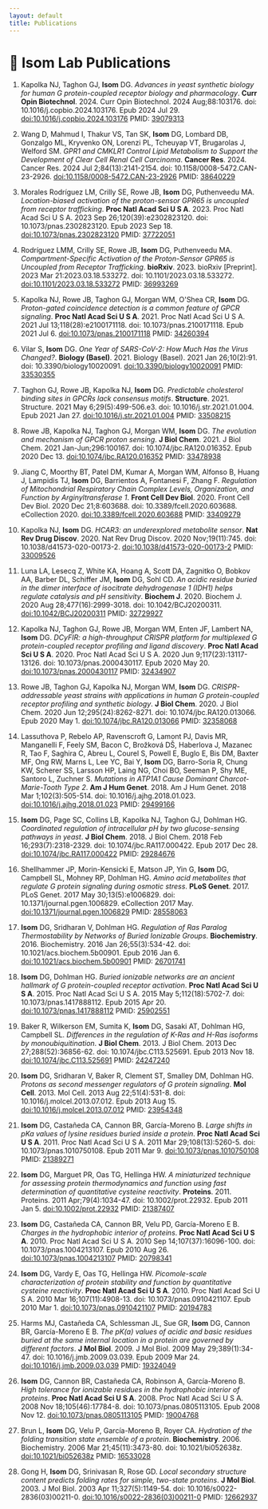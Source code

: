 ```yaml
---
layout: default
title: Publications
---
```


# 🧬 Isom Lab Publications

1. Kapolka NJ, Taghon GJ, ****Isom**** DG. *Advances in yeast synthetic biology for human G protein-coupled receptor biology and pharmacology*. **Curr Opin Biotechnol**. 2024. Curr Opin Biotechnol. 2024 Aug;88:103176. doi: 10.1016/j.copbio.2024.103176. Epub 2024 Jul 29. [doi:10.1016/j.copbio.2024.103176](https://doi.org/10.1016/j.copbio.2024.103176) PMID: [39079313](https://pubmed.ncbi.nlm.nih.gov/39079313)

1. Wang D, Mahmud I, Thakur VS, Tan SK, ****Isom**** DG, Lombard DB, Gonzalgo ML, Kryvenko ON, Lorenzi PL, Tcheuyap VT, Brugarolas J, Welford SM. *GPR1 and CMKLR1 Control Lipid Metabolism to Support the Development of Clear Cell Renal Cell Carcinoma*. **Cancer Res**. 2024. Cancer Res. 2024 Jul 2;84(13):2141-2154. doi: 10.1158/0008-5472.CAN-23-2926. [doi:10.1158/0008-5472.CAN-23-2926](https://doi.org/10.1158/0008-5472.CAN-23-2926) PMID: [38640229](https://pubmed.ncbi.nlm.nih.gov/38640229)

1. Morales Rodríguez LM, Crilly SE, Rowe JB, ****Isom**** DG, Puthenveedu MA. *Location-biased activation of the proton-sensor GPR65 is uncoupled from receptor trafficking*. **Proc Natl Acad Sci U S A**. 2023. Proc Natl Acad Sci U S A. 2023 Sep 26;120(39):e2302823120. doi: 10.1073/pnas.2302823120. Epub 2023 Sep 18. [doi:10.1073/pnas.2302823120](https://doi.org/10.1073/pnas.2302823120) PMID: [37722051](https://pubmed.ncbi.nlm.nih.gov/37722051)

1. Rodríguez LMM, Crilly SE, Rowe JB, ****Isom**** DG, Puthenveedu MA. *Compartment-Specific Activation of the Proton-Sensor GPR65 is Uncoupled from Receptor Trafficking*. **bioRxiv**. 2023. bioRxiv [Preprint]. 2023 Mar 21:2023.03.18.533272. doi: 10.1101/2023.03.18.533272. [doi:10.1101/2023.03.18.533272](https://doi.org/10.1101/2023.03.18.533272) PMID: [36993269](https://pubmed.ncbi.nlm.nih.gov/36993269)

1. Kapolka NJ, Rowe JB, Taghon GJ, Morgan WM, O'Shea CR, ****Isom**** DG. *Proton-gated coincidence detection is a common feature of GPCR signaling*. **Proc Natl Acad Sci U S A**. 2021. Proc Natl Acad Sci U S A. 2021 Jul 13;118(28):e2100171118. doi: 10.1073/pnas.2100171118. Epub 2021 Jul 6. [doi:10.1073/pnas.2100171118](https://doi.org/10.1073/pnas.2100171118) PMID: [34260394](https://pubmed.ncbi.nlm.nih.gov/34260394)

1. Vilar S, ****Isom**** DG. *One Year of SARS-CoV-2: How Much Has the Virus Changed?*. **Biology (Basel)**. 2021. Biology (Basel). 2021 Jan 26;10(2):91. doi: 10.3390/biology10020091. [doi:10.3390/biology10020091](https://doi.org/10.3390/biology10020091) PMID: [33530355](https://pubmed.ncbi.nlm.nih.gov/33530355)

1. Taghon GJ, Rowe JB, Kapolka NJ, ****Isom**** DG. *Predictable cholesterol binding sites in GPCRs lack consensus motifs*. **Structure**. 2021. Structure. 2021 May 6;29(5):499-506.e3. doi: 10.1016/j.str.2021.01.004. Epub 2021 Jan 27. [doi:10.1016/j.str.2021.01.004](https://doi.org/10.1016/j.str.2021.01.004) PMID: [33508215](https://pubmed.ncbi.nlm.nih.gov/33508215)

1. Rowe JB, Kapolka NJ, Taghon GJ, Morgan WM, ****Isom**** DG. *The evolution and mechanism of GPCR proton sensing*. **J Biol Chem**. 2021. J Biol Chem. 2021 Jan-Jun;296:100167. doi: 10.1074/jbc.RA120.016352. Epub 2020 Dec 13. [doi:10.1074/jbc.RA120.016352](https://doi.org/10.1074/jbc.RA120.016352) PMID: [33478938](https://pubmed.ncbi.nlm.nih.gov/33478938)

1. Jiang C, Moorthy BT, Patel DM, Kumar A, Morgan WM, Alfonso B, Huang J, Lampidis TJ, ****Isom**** DG, Barrientos A, Fontanesi F, Zhang F. *Regulation of Mitochondrial Respiratory Chain Complex Levels, Organization, and Function by Arginyltransferase 1*. **Front Cell Dev Biol**. 2020. Front Cell Dev Biol. 2020 Dec 21;8:603688. doi: 10.3389/fcell.2020.603688. eCollection 2020. [doi:10.3389/fcell.2020.603688](https://doi.org/10.3389/fcell.2020.603688) PMID: [33409279](https://pubmed.ncbi.nlm.nih.gov/33409279)

1. Kapolka NJ, ****Isom**** DG. *HCAR3: an underexplored metabolite sensor*. **Nat Rev Drug Discov**. 2020. Nat Rev Drug Discov. 2020 Nov;19(11):745. doi: 10.1038/d41573-020-00173-2. [doi:10.1038/d41573-020-00173-2](https://doi.org/10.1038/d41573-020-00173-2) PMID: [33009526](https://pubmed.ncbi.nlm.nih.gov/33009526)

1. Luna LA, Lesecq Z, White KA, Hoang A, Scott DA, Zagnitko O, Bobkov AA, Barber DL, Schiffer JM, ****Isom**** DG, Sohl CD. *An acidic residue buried in the dimer interface of isocitrate dehydrogenase 1 (IDH1) helps regulate catalysis and pH sensitivity*. **Biochem J**. 2020. Biochem J. 2020 Aug 28;477(16):2999-3018. doi: 10.1042/BCJ20200311. [doi:10.1042/BCJ20200311](https://doi.org/10.1042/BCJ20200311) PMID: [32729927](https://pubmed.ncbi.nlm.nih.gov/32729927)

1. Kapolka NJ, Taghon GJ, Rowe JB, Morgan WM, Enten JF, Lambert NA, ****Isom**** DG. *DCyFIR: a high-throughput CRISPR platform for multiplexed G protein-coupled receptor profiling and ligand discovery*. **Proc Natl Acad Sci U S A**. 2020. Proc Natl Acad Sci U S A. 2020 Jun 9;117(23):13117-13126. doi: 10.1073/pnas.2000430117. Epub 2020 May 20. [doi:10.1073/pnas.2000430117](https://doi.org/10.1073/pnas.2000430117) PMID: [32434907](https://pubmed.ncbi.nlm.nih.gov/32434907)

1. Rowe JB, Taghon GJ, Kapolka NJ, Morgan WM, ****Isom**** DG. *CRISPR-addressable yeast strains with applications in human G protein-coupled receptor profiling and synthetic biology*. **J Biol Chem**. 2020. J Biol Chem. 2020 Jun 12;295(24):8262-8271. doi: 10.1074/jbc.RA120.013066. Epub 2020 May 1. [doi:10.1074/jbc.RA120.013066](https://doi.org/10.1074/jbc.RA120.013066) PMID: [32358068](https://pubmed.ncbi.nlm.nih.gov/32358068)

1. Lassuthova P, Rebelo AP, Ravenscroft G, Lamont PJ, Davis MR, Manganelli F, Feely SM, Bacon C, Brožková DŠ, Haberlova J, Mazanec R, Tao F, Saghira C, Abreu L, Courel S, Powell E, Buglo E, Bis DM, Baxter MF, Ong RW, Marns L, Lee YC, Bai Y, ****Isom**** DG, Barro-Soria R, Chung KW, Scherer SS, Larsson HP, Laing NG, Choi BO, Seeman P, Shy ME, Santoro L, Zuchner S. *Mutations in ATP1A1 Cause Dominant Charcot-Marie-Tooth Type 2*. **Am J Hum Genet**. 2018. Am J Hum Genet. 2018 Mar 1;102(3):505-514. doi: 10.1016/j.ajhg.2018.01.023. [doi:10.1016/j.ajhg.2018.01.023](https://doi.org/10.1016/j.ajhg.2018.01.023) PMID: [29499166](https://pubmed.ncbi.nlm.nih.gov/29499166)

1. ****Isom**** DG, Page SC, Collins LB, Kapolka NJ, Taghon GJ, Dohlman HG. *Coordinated regulation of intracellular pH by two glucose-sensing pathways in yeast*. **J Biol Chem**. 2018. J Biol Chem. 2018 Feb 16;293(7):2318-2329. doi: 10.1074/jbc.RA117.000422. Epub 2017 Dec 28. [doi:10.1074/jbc.RA117.000422](https://doi.org/10.1074/jbc.RA117.000422) PMID: [29284676](https://pubmed.ncbi.nlm.nih.gov/29284676)

1. Shellhammer JP, Morin-Kensicki E, Matson JP, Yin G, ****Isom**** DG, Campbell SL, Mohney RP, Dohlman HG. *Amino acid metabolites that regulate G protein signaling during osmotic stress*. **PLoS Genet**. 2017. PLoS Genet. 2017 May 30;13(5):e1006829. doi: 10.1371/journal.pgen.1006829. eCollection 2017 May. [doi:10.1371/journal.pgen.1006829](https://doi.org/10.1371/journal.pgen.1006829) PMID: [28558063](https://pubmed.ncbi.nlm.nih.gov/28558063)

1. ****Isom**** DG, Sridharan V, Dohlman HG. *Regulation of Ras Paralog Thermostability by Networks of Buried Ionizable Groups*. **Biochemistry**. 2016. Biochemistry. 2016 Jan 26;55(3):534-42. doi: 10.1021/acs.biochem.5b00901. Epub 2016 Jan 6. [doi:10.1021/acs.biochem.5b00901](https://doi.org/10.1021/acs.biochem.5b00901) PMID: [26701741](https://pubmed.ncbi.nlm.nih.gov/26701741)

1. ****Isom**** DG, Dohlman HG. *Buried ionizable networks are an ancient hallmark of G protein-coupled receptor activation*. **Proc Natl Acad Sci U S A**. 2015. Proc Natl Acad Sci U S A. 2015 May 5;112(18):5702-7. doi: 10.1073/pnas.1417888112. Epub 2015 Apr 20. [doi:10.1073/pnas.1417888112](https://doi.org/10.1073/pnas.1417888112) PMID: [25902551](https://pubmed.ncbi.nlm.nih.gov/25902551)

1. Baker R, Wilkerson EM, Sumita K, ****Isom**** DG, Sasaki AT, Dohlman HG, Campbell SL. *Differences in the regulation of K-Ras and H-Ras isoforms by monoubiquitination*. **J Biol Chem**. 2013. J Biol Chem. 2013 Dec 27;288(52):36856-62. doi: 10.1074/jbc.C113.525691. Epub 2013 Nov 18. [doi:10.1074/jbc.C113.525691](https://doi.org/10.1074/jbc.C113.525691) PMID: [24247240](https://pubmed.ncbi.nlm.nih.gov/24247240)

1. ****Isom**** DG, Sridharan V, Baker R, Clement ST, Smalley DM, Dohlman HG. *Protons as second messenger regulators of G protein signaling*. **Mol Cell**. 2013. Mol Cell. 2013 Aug 22;51(4):531-8. doi: 10.1016/j.molcel.2013.07.012. Epub 2013 Aug 15. [doi:10.1016/j.molcel.2013.07.012](https://doi.org/10.1016/j.molcel.2013.07.012) PMID: [23954348](https://pubmed.ncbi.nlm.nih.gov/23954348)

1. ****Isom**** DG, Castañeda CA, Cannon BR, García-Moreno B. *Large shifts in pKa values of lysine residues buried inside a protein*. **Proc Natl Acad Sci U S A**. 2011. Proc Natl Acad Sci U S A. 2011 Mar 29;108(13):5260-5. doi: 10.1073/pnas.1010750108. Epub 2011 Mar 9. [doi:10.1073/pnas.1010750108](https://doi.org/10.1073/pnas.1010750108) PMID: [21389271](https://pubmed.ncbi.nlm.nih.gov/21389271)

1. ****Isom**** DG, Marguet PR, Oas TG, Hellinga HW. *A miniaturized technique for assessing protein thermodynamics and function using fast determination of quantitative cysteine reactivity*. **Proteins**. 2011. Proteins. 2011 Apr;79(4):1034-47. doi: 10.1002/prot.22932. Epub 2011 Jan 5. [doi:10.1002/prot.22932](https://doi.org/10.1002/prot.22932) PMID: [21387407](https://pubmed.ncbi.nlm.nih.gov/21387407)

1. ****Isom**** DG, Castañeda CA, Cannon BR, Velu PD, García-Moreno E B. *Charges in the hydrophobic interior of proteins*. **Proc Natl Acad Sci U S A**. 2010. Proc Natl Acad Sci U S A. 2010 Sep 14;107(37):16096-100. doi: 10.1073/pnas.1004213107. Epub 2010 Aug 26. [doi:10.1073/pnas.1004213107](https://doi.org/10.1073/pnas.1004213107) PMID: [20798341](https://pubmed.ncbi.nlm.nih.gov/20798341)

1. ****Isom**** DG, Vardy E, Oas TG, Hellinga HW. *Picomole-scale characterization of protein stability and function by quantitative cysteine reactivity*. **Proc Natl Acad Sci U S A**. 2010. Proc Natl Acad Sci U S A. 2010 Mar 16;107(11):4908-13. doi: 10.1073/pnas.0910421107. Epub 2010 Mar 1. [doi:10.1073/pnas.0910421107](https://doi.org/10.1073/pnas.0910421107) PMID: [20194783](https://pubmed.ncbi.nlm.nih.gov/20194783)

1. Harms MJ, Castañeda CA, Schlessman JL, Sue GR, ****Isom**** DG, Cannon BR, García-Moreno E B. *The pK(a) values of acidic and basic residues buried at the same internal location in a protein are governed by different factors*. **J Mol Biol**. 2009. J Mol Biol. 2009 May 29;389(1):34-47. doi: 10.1016/j.jmb.2009.03.039. Epub 2009 Mar 24. [doi:10.1016/j.jmb.2009.03.039](https://doi.org/10.1016/j.jmb.2009.03.039) PMID: [19324049](https://pubmed.ncbi.nlm.nih.gov/19324049)

1. ****Isom**** DG, Cannon BR, Castañeda CA, Robinson A, García-Moreno B. *High tolerance for ionizable residues in the hydrophobic interior of proteins*. **Proc Natl Acad Sci U S A**. 2008. Proc Natl Acad Sci U S A. 2008 Nov 18;105(46):17784-8. doi: 10.1073/pnas.0805113105. Epub 2008 Nov 12. [doi:10.1073/pnas.0805113105](https://doi.org/10.1073/pnas.0805113105) PMID: [19004768](https://pubmed.ncbi.nlm.nih.gov/19004768)

1. Brun L, ****Isom**** DG, Velu P, García-Moreno B, Royer CA. *Hydration of the folding transition state ensemble of a protein*. **Biochemistry**. 2006. Biochemistry. 2006 Mar 21;45(11):3473-80. doi: 10.1021/bi052638z. [doi:10.1021/bi052638z](https://doi.org/10.1021/bi052638z) PMID: [16533028](https://pubmed.ncbi.nlm.nih.gov/16533028)

1. Gong H, ****Isom**** DG, Srinivasan R, Rose GD. *Local secondary structure content predicts folding rates for simple, two-state proteins*. **J Mol Biol**. 2003. J Mol Biol. 2003 Apr 11;327(5):1149-54. doi: 10.1016/s0022-2836(03)00211-0. [doi:10.1016/s0022-2836(03)00211-0](https://doi.org/10.1016/s0022-2836(03)00211-0) PMID: [12662937](https://pubmed.ncbi.nlm.nih.gov/12662937)